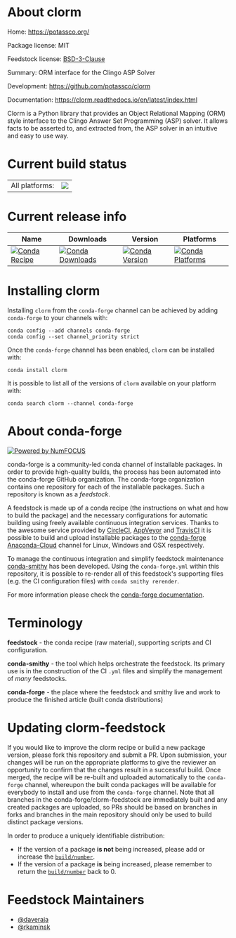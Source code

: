 About clorm
===========

Home: https://potassco.org/

Package license: MIT

Feedstock license: [BSD-3-Clause](https://github.com/conda-forge/clorm-feedstock/blob/master/LICENSE.txt)

Summary: ORM interface for the Clingo ASP Solver

Development: https://github.com/potassco/clorm

Documentation: https://clorm.readthedocs.io/en/latest/index.html

Clorm is a Python library that provides an Object Relational Mapping (ORM)
style interface to the Clingo Answer Set Programming (ASP) solver. It
allows facts to be asserted to, and extracted from, the ASP solver in an
intuitive and easy to use way.


Current build status
====================


<table><tr><td>All platforms:</td>
    <td>
      <a href="https://dev.azure.com/conda-forge/feedstock-builds/_build/latest?definitionId=13082&branchName=master">
        <img src="https://dev.azure.com/conda-forge/feedstock-builds/_apis/build/status/clorm-feedstock?branchName=master">
      </a>
    </td>
  </tr>
</table>

Current release info
====================

| Name | Downloads | Version | Platforms |
| --- | --- | --- | --- |
| [![Conda Recipe](https://img.shields.io/badge/recipe-clorm-green.svg)](https://anaconda.org/conda-forge/clorm) | [![Conda Downloads](https://img.shields.io/conda/dn/conda-forge/clorm.svg)](https://anaconda.org/conda-forge/clorm) | [![Conda Version](https://img.shields.io/conda/vn/conda-forge/clorm.svg)](https://anaconda.org/conda-forge/clorm) | [![Conda Platforms](https://img.shields.io/conda/pn/conda-forge/clorm.svg)](https://anaconda.org/conda-forge/clorm) |

Installing clorm
================

Installing `clorm` from the `conda-forge` channel can be achieved by adding `conda-forge` to your channels with:

```
conda config --add channels conda-forge
conda config --set channel_priority strict
```

Once the `conda-forge` channel has been enabled, `clorm` can be installed with:

```
conda install clorm
```

It is possible to list all of the versions of `clorm` available on your platform with:

```
conda search clorm --channel conda-forge
```


About conda-forge
=================

[![Powered by
NumFOCUS](https://img.shields.io/badge/powered%20by-NumFOCUS-orange.svg?style=flat&colorA=E1523D&colorB=007D8A)](https://numfocus.org)

conda-forge is a community-led conda channel of installable packages.
In order to provide high-quality builds, the process has been automated into the
conda-forge GitHub organization. The conda-forge organization contains one repository
for each of the installable packages. Such a repository is known as a *feedstock*.

A feedstock is made up of a conda recipe (the instructions on what and how to build
the package) and the necessary configurations for automatic building using freely
available continuous integration services. Thanks to the awesome service provided by
[CircleCI](https://circleci.com/), [AppVeyor](https://www.appveyor.com/)
and [TravisCI](https://travis-ci.com/) it is possible to build and upload installable
packages to the [conda-forge](https://anaconda.org/conda-forge)
[Anaconda-Cloud](https://anaconda.org/) channel for Linux, Windows and OSX respectively.

To manage the continuous integration and simplify feedstock maintenance
[conda-smithy](https://github.com/conda-forge/conda-smithy) has been developed.
Using the ``conda-forge.yml`` within this repository, it is possible to re-render all of
this feedstock's supporting files (e.g. the CI configuration files) with ``conda smithy rerender``.

For more information please check the [conda-forge documentation](https://conda-forge.org/docs/).

Terminology
===========

**feedstock** - the conda recipe (raw material), supporting scripts and CI configuration.

**conda-smithy** - the tool which helps orchestrate the feedstock.
                   Its primary use is in the construction of the CI ``.yml`` files
                   and simplify the management of *many* feedstocks.

**conda-forge** - the place where the feedstock and smithy live and work to
                  produce the finished article (built conda distributions)


Updating clorm-feedstock
========================

If you would like to improve the clorm recipe or build a new
package version, please fork this repository and submit a PR. Upon submission,
your changes will be run on the appropriate platforms to give the reviewer an
opportunity to confirm that the changes result in a successful build. Once
merged, the recipe will be re-built and uploaded automatically to the
`conda-forge` channel, whereupon the built conda packages will be available for
everybody to install and use from the `conda-forge` channel.
Note that all branches in the conda-forge/clorm-feedstock are
immediately built and any created packages are uploaded, so PRs should be based
on branches in forks and branches in the main repository should only be used to
build distinct package versions.

In order to produce a uniquely identifiable distribution:
 * If the version of a package **is not** being increased, please add or increase
   the [``build/number``](https://docs.conda.io/projects/conda-build/en/latest/resources/define-metadata.html#build-number-and-string).
 * If the version of a package **is** being increased, please remember to return
   the [``build/number``](https://docs.conda.io/projects/conda-build/en/latest/resources/define-metadata.html#build-number-and-string)
   back to 0.

Feedstock Maintainers
=====================

* [@daveraja](https://github.com/daveraja/)
* [@rkaminsk](https://github.com/rkaminsk/)

